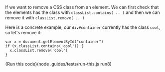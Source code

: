 If we want to remove a CSS class from an element. We can first check that the elements has the class with `classList.contains( .. )` and then we can remove it with `classList.remove( .. )`

Here is a concrete example, our `div#container` currently has the class `cool`, so let's remove it:


```
var x = document.getElementById("container")
if (x.classList.contains('cool')) {
  x.classList.remove('cool')
}
```

{Run this code}(node .guides/tests/run-this.js run8)